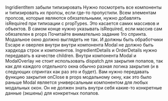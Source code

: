 IngridientItem забыли типизировать
Нужно посмотреть все компоненты и типизировать их пропсы, если где-то пропустили.
Всем элементам пропсов, которые являются обязательными, нужно добавлять isRequired при типизации с propTypes. Это касается самих массивов и объектов. В самом конце нужно указывать isRequired, если массив сам обязателен в props
Почитайте внимательно задание 1го спринта. Модальное окно должно выглядеть не так. И должны быть обработчики Escape и оверлея внутри
внутри компонента Modal не должно быть хардкода строк и компонентов. IngredientDetails и OrderDetails нужно передавать в качестве children.
Внутри компонента Modal и ModalOverlay не стоит использовать dispatch для закрытия попапов, так как для каждого отдельного окна обычно разная логика закрытия (и в следующих спринтах как раз это и будет). Вам нужно передавать функцию закрытия onClose в props модальному окну, как это было раньше
Modal является универсальным компонентом для любых модальных окон. Он не должен знать внутри себя какие-то конкретные данные (экшены) для конкретных попапов.
